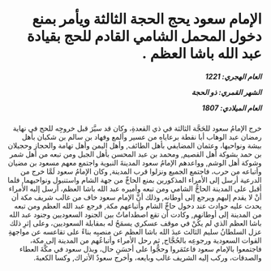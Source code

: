 <h1 dir="rtl">الإمام سعود يحج الحجة الثالثة ويأمر بمنع دخول المحمل الشامي القادم للحج بقيادة عبد الله باشا العظم .</h1>

<h5 dir="rtl">العام الهجري:  1221

الشهر القمري: ذو الحجة

العام الميلادي: 1807</h5>

<p dir="rtl">خرج الإمامُ سعود للحَجَّة الثالثة في ذي القعدةِ، وكان قد سيَّرَ قبل خروجِه للحج في نهاية رمضان عبد الوهاب أبا نقطة برعاياه من عسير وألمع وفهاد بن سالم بن شكبان بأهل بيشة ونواحيها، وعثمان المضايفي بأهل الطائف, وأهل اليمن وأهل تهامة والحجاز وحجيلان بن حمد بشوكة أهل القصيم, ومحمد بن عبد المحسن بأهل الجبل ومن تبعه من أهل شمر وشوكة أهل الوشم, وواعدهم الإمامُ سعود المدينةَ النبوية واجتمع معهم مسعود بن مضيان وأتباعه من حرب، فاجتمع الجميع ونزلوا قرب المدينة, وكان الإمامُ سعود لَمَّا خرج من الدرعية أرسل إلى الأمراء المذكورين بمنع الحاجِّ من جهة الشام واستنبول ونواحيهما, فلما أقبل على المدينة الحاجُّ الشامي ومن تبعه وأميره عبد الله باشا العظم، أرسل إليه الأمراء أنْ لا يقدم إليهم ويرجع إلى أوطانه, وذلك أنَّ الإمام سعود خاف من غالب شريف مكة أن يحدث عليه حوادث عند دخول حاجِّ الشام وأتباعهم مكة, فرجع عبد الله العظم ومن تبعه من المدينة إلى أوطانهم, وكادت أن تقع اصطداماتٌ بين الجنود السعوديين وجنود عبد الله باشا العظم الذي لم يكُنْ في موقف عسكري يسمَحُ له بمقابلة السعوديين، وعلى إثرِ ذلك عزل السلطانُ سليم الثالث عبدَ الله باشا العظم عن منصبِه بناءً على تقاعسه عن مواجهةِ القوات السعودية ورجوعِه بالحُجَّاج, ثم رحل الأمراء وأتباعُهم من المدينة إلى مكة، فاجتمعوا بالإمام سعود فاعتَمَروا وحجُّوا على أحسَنِ حال، وبذل سعود في مكَّةَ العطاء والصدقات، وركب إليه الشريف غالب وبايعه، وأخرج سعودٌ الأتراك, وكسا الكعبةَ.</p></br>
